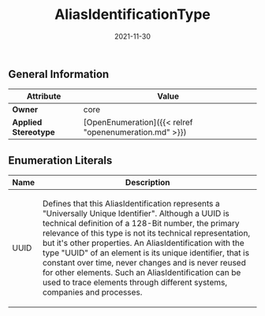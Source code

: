 ﻿---
title: AliasIdentificationType
toc: false
type: specs
date: "2021-11-30"
draft: false
specification: VEC
version: 2.0.0-rc1
documentType: "Recommendation"
elementType: Class
classes:
  - AliasIdentificationType
menu_name: vec-2.0.0-rc1
---


## General Information

| Attribute               | Value |
|-------------------------|-------|
| **Owner**               | core |
| **Applied Stereotype**  | [OpenEnumeration]({{< relref "openenumeration.md" >}})<br/>  |

## Enumeration Literals
| Name          | **Description** |
|---------------|-----------------|
| UUID | <p> Defines that this AliasIdentification represents a &quot;Universally Unique Identifier&quot;. Although a UUID&#160;is technical definition of a 128-Bit number, the primary relevance of this type is not its technical representation, but it's other properties. An&#160;AliasIdentification with the type &quot;UUID&quot; of an element is its unique identifier, that is constant over time, never changes and is never reused for other elements. Such an AliasIdentification can be used to trace elements through different systems, companies and processes.      </p> |
